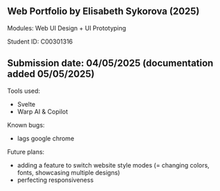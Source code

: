 Web Portfolio by Elisabeth Sykorova (2025)
------------------------------------------------------------
Modules: Web UI Design + UI Prototyping

Student ID: C00301316

Submission date: 04/05/2025 (documentation added 05/05/2025)
------------------------------------------------------------

Tools used:
- Svelte
- Warp AI & Copilot

Known bugs:
- lags google chrome
  
Future plans:
- adding a feature to switch website style modes
(= changing colors, fonts, showcasing multiple designs)
- perfecting responsiveness

